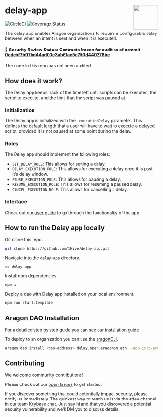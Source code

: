 # delay-app <img align="right" src="https://github.com/1Hive/website/blob/master/website/static/img/bee.png" height="80px" />

[![CircleCI](https://circleci.com/gh/1Hive/delay-app.svg?style=svg)](https://circleci.com/gh/1Hive/delay-app)
[![Coverage Status](https://coveralls.io/repos/github/1Hive/delay-app/badge.svg?branch=master&service=github)](https://coveralls.io/github/1Hive/delay-app?branch=master&service=github)

The delay app enables Aragon organizations to require a configurable delay between when an intent is sent and when it is executed.

#### 🚨 Security Review Status: Contracts frozen for audit as of commit [0edebf7b07bd44ad00e3ab61ac5c750d440278be](https://github.com/1Hive/delay-app/tree/0edebf7b07bd44ad00e3ab61ac5c750d440278be/contracts)

The code in this repo has not been audited.

## How does it work?

The Delay app keeps track of the time left until scripts can be executed, the script to execute, and the time that the script was paused at.

### Initialization

The Delay app is initialized with the `_executionDelay` parameter. This defines the default length that a user will have to wait to execute a delayed script, provided it is not paused at some point during the delay.

### Roles

The Delay app should implement the following roles:

- `SET_DELAY_ROLE`: This allows for setting a delay.
- `DELAY_EXECUTION_ROLE`: This allows for executing a delay once it is past it's delay window.
- `PAUSE_EXECUTION_ROLE`: This allows for pausing a delay.
- `RESUME_EXECUTION_ROLE`: This allows for resuming a paused delay.
- `CANCEL_EXECUTION_ROLE`: This allows for cancelling a delay.

### Interface

Check out our [user guide](./docs/user-guide.md) to go through the functionality of the app.


## How to run the Delay app locally

Git clone this repo.

```sh
git clone https://github.com/1Hive/delay-app.git
```

Navigate into the `delay-app` directory.

```sh
cd delay-app
```

Install npm dependencies.

```sh
npm i
```

Deploy a dao with Delay app installed on your local environment.

```sh
npm run start:template
```

## Aragon DAO Installation

For a detailed step by step guide you can see [our installation guide](./docs/installation-guide.md)

To deploy to an organization you can use the [aragonCLI](https://hack.aragon.org/docs/cli-intro.html).

```sh
aragon dao install <dao-address> delay.open.aragonpm.eth --app-init-args <delay-execution>
```

## Contributing

We welcome community contributions!

Please check out our [open Issues](https://github.com/1Hive/delay-app/issues) to get started.

If you discover something that could potentially impact security, please notify us immediately. The quickest way to reach us is via the #dev channel in our [team Keybase chat](https://1hive.org/contribute/keybase). Just say hi and that you discovered a potential security vulnerability and we'll DM you to discuss details.
